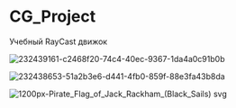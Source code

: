 # CG_Project
Учебный RayCast движок

![232439161-c2468f20-74c4-40ec-9367-1da4a0c91b0b](https://github.com/Le0Bonhart/CG_Project/assets/121563525/a9fcfa5b-3428-4d98-8ff9-91941938db83)

![232438653-51a2b3e6-d441-4fb0-859f-88e3fa43b8da](https://github.com/Le0Bonhart/CG_Project/assets/121563525/9cca3677-5132-49fe-b46a-5f2426bf1432)

![1200px-Pirate_Flag_of_Jack_Rackham_(Black_Sails) svg](https://github.com/Le0Bonhart/CG_Project/assets/121563525/b7b32671-9b54-4d1e-970e-2630af1d9441)
